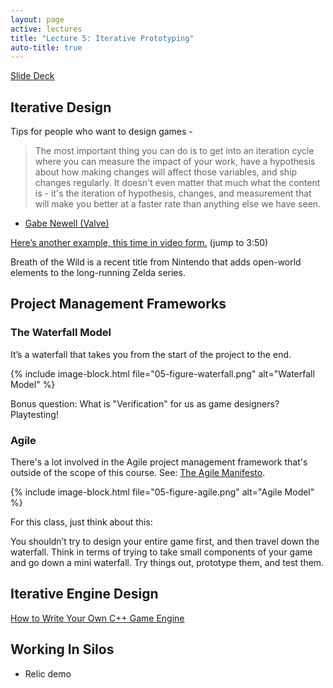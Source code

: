 ```yaml
---
layout: page
active: lectures
title: "Lecture 5: Iterative Prototyping"
auto-title: true
---
```



<a href="https://docs.google.com/presentation/d/1wuKMsX7ioeuFsi0zHZitCQhHMH0HoAtRLEa_ZoAOl6s/edit?usp=sharing" class="btn btn-info">Slide Deck</a>



## Iterative Design

Tips for people who want to design games -

> The most important thing you can do is to get into an iteration cycle where you can measure the impact of your work,
> have a hypothesis about how making changes will affect those variables, and ship changes regularly.
> It doesn't even matter that much what the content is -
> it's the iteration of hypothesis, changes, and measurement that will make you better at a faster rate than anything else we have seen.

- [Gabe Newell (Valve)](https://www.reddit.com/r/The_Gaben/comments/5olhj4/hi_im_gabe_newell_ama/dck7rqk/?context=3)

[Here’s another example, this time in video form.](https://www.youtube.com/watch?v=30jGWna4-Ns&t=3m50s)
(jump to 3:50)

Breath of the Wild is a recent title from Nintendo that adds open-world elements to the long-running Zelda series.



## Project Management Frameworks

### The Waterfall Model

It’s a waterfall that takes you from the start of the project to the end.

{% include image-block.html file="05-figure-waterfall.png" alt="Waterfall Model" %}

Bonus question: What is "Verification" for us as game designers? Playtesting!


### Agile

There's a lot involved in the Agile project management framework that's outside of the scope of this course.
See: [The Agile Manifesto](http://agilemanifesto.org/).

{% include image-block.html file="05-figure-agile.png" alt="Agile Model" %}

For this class, just think about this:

You shouldn’t try to design your entire game first, and then travel down the waterfall.
Think in terms of trying to take small components of your game and go down a mini waterfall.
Try things out, prototype them, and test them.




## Iterative Engine Design

[How to Write Your Own C++ Game Engine](http://preshing.com/20171218/how-to-write-your-own-cpp-game-engine/)



## Working In Silos

- Relic demo
